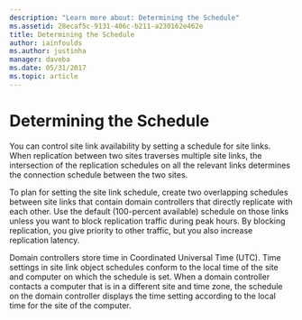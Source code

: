 ```yaml
---
description: "Learn more about: Determining the Schedule"
ms.assetid: 28ecaf5c-9131-406c-b211-a230162e462e
title: Determining the Schedule
author: iainfoulds
ms.author: justinha
manager: daveba
ms.date: 05/31/2017
ms.topic: article
---
```


# Determining the Schedule

>

You can control site link availability by setting a schedule for site links. When replication between two sites traverses multiple site links, the intersection of the replication schedules on all the relevant links determines the connection schedule between the two sites.

To plan for setting the site link schedule, create two overlapping schedules between site links that contain domain controllers that directly replicate with each other. Use the default (100-percent available) schedule on those links unless you want to block replication traffic during peak hours. By blocking replication, you give priority to other traffic, but you also increase replication latency.

Domain controllers store time in Coordinated Universal Time (UTC). Time settings in site link object schedules conform to the local time of the site and computer on which the schedule is set. When a domain controller contacts a computer that is in a different site and time zone, the schedule on the domain controller displays the time setting according to the local time for the site of the computer.



